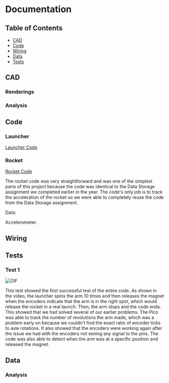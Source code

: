 # Documentation

## Table of Contents
* [CAD](#cad)
* [Code](#code)
* [Wiring](#wiring)
* [Data](#data)
* [Tests](#tests)

## CAD

### Renderings

### Analysis

## Code

### Launcher 

[Launcher Code](https://github.com/GDamiani2927/Conklin-Damiani-PITS/blob/main/SpinLaunch.py)

### Rocket

[Rocket Code](https://github.com/GDamiani2927/Conklin-Damiani-PITS/blob/main/Rocket.py)

The rocket code was very straightforward and was one of the simplest parts of this project because the code was identical to the Data Storage assignment we completed earlier in the year. The code's only job is to track the acceleration of the rocket so we were able to completely reuse the code from the Data Storage assignment.

Data:

Accelerometer:



## Wiring

## Tests

### Test 1

![GIF](images/test1.gif)

This test showed the first successful test of the entire code. As shown in the video, the launcher spins the arm 10 times and then releases the magnet when the encoders indicate that the arm is in the right spot, which would release the rocket in a real launch. Then, the arm stops and the code ends. This showed that we had solved several of our earlier problems. The Pico was able to track the number of revolutions the arm made, which was a problem early on because we couldn't find the exact ratio of encoder ticks to axle rotations. It also showed that the encoders were working again after the issue we had with the encoders not sening any signal to the pins. The code was also able to detect when the arm was at a specific position and released the magnet.

## Data

### Analysis

